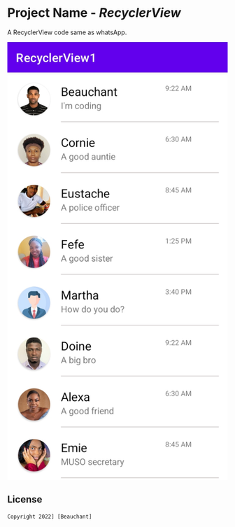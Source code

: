 # Project Name - *RecyclerView*

A RecyclerView code same as whatsApp.


<img src='https://github.com/Beauchant/RecyclerView1/blob/master/recyclerView.png' title='recyclerView' width='' alt='Video Walkthrough' />

## License

    Copyright 2022] [Beauchant]
